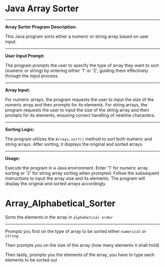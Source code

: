 # Java Array Sorter

---------------------------------------------------
**Array Sorter Program Description:**

This Java program sorts either a numeric or string array based on user input.

---------------------------------------------------
**User Input Prompt:**

The program prompts the user to specify the type of array they want to sort (numeric or string) by entering either '1' or '2', guiding them effectively through the input process.

---------------------------------------------------
**Array Input:**

For numeric arrays, the program requests the user to input the size of the numeric array and then prompts for its elements.
For string arrays, the program requests the user to input the size of the string array and then prompts for its elements, ensuring correct handling of newline characters.

---------------------------------------------------
**Sorting Logic:**

The program utilizes the `Arrays.sort()` method to sort both numeric and string arrays. After sorting, it displays the original and sorted arrays.

---------------------------------------------------
**Usage:**

Execute the program in a Java environment. Enter '1' for numeric array sorting or '2' for string array sorting when prompted. Follow the subsequent instructions to input the array size and its elements. The program will display the original and sorted arrays accordingly.


# Array_Alphabetical_Sorter
Sorts the elements in the array in `alphabetical order`

---------------------------------------------------------------

Prompts you first on the type of array to be sorted
either `numerical` or `string`

Then prompts you on the size of the array (how many elements it shall hold)

Then lastly, prompts you the elements of the array, you have to type each elements to be sorted out
